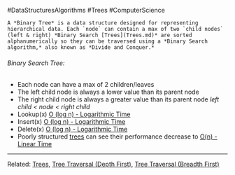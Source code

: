 #DataStructuresAlgorithms #Trees #ComputerScience

```ad-summary
A *Binary Tree* is a data structure designed for representing hierarchical data. Each `node` can contain a max of two `child nodes` (left & right) *Binary Search [Trees](Trees.md)* are sorted alphanumerically so they can be traversed using a *Binary Search algorithm,* also known as *Divide and Conquer.*
```


###### Binary Search Tree:
- Each node can have a max of 2 children/leaves
- The left child node is always a lower value than its parent node
- The right child node is always a greater value than its parent node
		*left child < node < right child*
- Lookup(x) [O (log n) - Logarithmic Time](Time%20Complexity%20-%20Big%20O%20Notation.md#O%20log%20n%20-%20Logarithmic%20Time)
- Insert(x) [O (log n) - Logarithmic Time](Time%20Complexity%20-%20Big%20O%20Notation.md#O%20log%20n%20-%20Logarithmic%20Time)
- Delete(x) [O (log n) - Logarithmic Time](Time%20Complexity%20-%20Big%20O%20Notation.md#O%20log%20n%20-%20Logarithmic%20Time)
- Poorly structured [trees](Trees.md) can see their performance decrease to [O(n) - Linear Time](Time%20Complexity%20-%20Big%20O%20Notation.md#O%20n%20-%20Linear%20Time)


---
Related: [Trees](Trees.md), [Tree Traversal (Depth First)](Tree%20Traversal%20(Depth%20First).md), [Tree Traversal (Breadth First)](Tree%20Traversal%20(Breadth%20First).md)